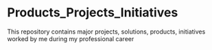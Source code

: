 # Products_Projects_Initiatives
This repository contains major projects, solutions, products, initiatives worked by me during my professional career

